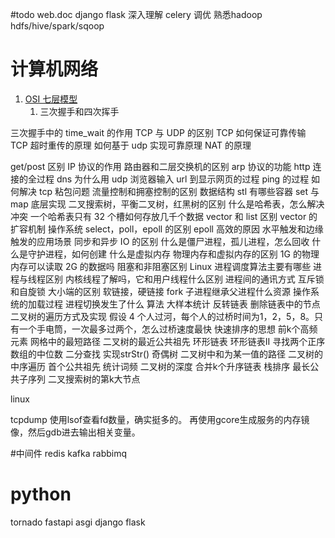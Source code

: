 
#todo
web.doc 
django flask 深入理解
celery 调优
熟悉hadoop hdfs/hive/spark/sqoop
# 计算机网络

1. [OSI 七层模型](./network/osi.md)
    1. 三次握手和四次挥手
    
三次握手中的 time_wait 的作用
TCP 与 UDP 的区别
TCP 如何保证可靠传输
TCP 超时重传的原理
如何基于 udp 实现可靠原理
NAT 的原理


get/post 区别
IP 协议的作用
路由器和二层交换机的区别
arp 协议的功能
http 连接的全过程
dns 为什么用 udp
浏览器输入 url 到显示网页的过程
ping 的过程
如何解决 tcp 粘包问题
流量控制和拥塞控制的区别
数据结构
stl 有哪些容器
set 与 map 底层实现
二叉搜索树，平衡二叉树，红黑树的区别
什么是哈希表，怎么解决冲突
一个哈希表只有 32 个槽如何存放几千个数据
vector 和 list 区别
vector 的扩容机制
操作系统
select，poll，epoll 的区别
epoll 高效的原因
水平触发和边缘触发的应用场景
同步和异步 IO 的区别
什么是僵尸进程，孤儿进程，怎么回收
什么是守护进程，如何创建
什么是虚拟内存
物理内存和虚拟内存的区别
1G 的物理内存可以读取 2G 的数据吗
阻塞和非阻塞区别
Linux 进程调度算法主要有哪些
进程与线程区别
内核线程了解吗，它和用户线程什么区别
进程间的通讯方式
互斥锁和自旋锁
大小端的区别
软链接，硬链接
fork 子进程继承父进程什么资源
操作系统的加载过程
进程切换发生了什么
算法
大样本统计
反转链表
删除链表中的节点
二叉树的遍历方式及实现
假设 4 个人过河，每个人的过桥时间为1，2，5，8。只有一个手电筒，一次最多过两个，怎么过桥速度最快
快速排序的思想
前k个高频元素
网格中的最短路径
二叉树的最近公共祖先
环形链表
环形链表II
寻找两个正序数组的中位数
二分查找
实现strStr()
奇偶树
二叉树中和为某一值的路径
二叉树的中序遍历
首个公共祖先
统计词频
二叉树的深度
合并k个升序链表
栈排序
最长公共子序列
二叉搜索树的第k大节点

linux

tcpdump 
使用lsof查看fd数量，确实挺多的。
再使用gcore生成服务的内存镜像，然后gdb进去输出相关变量。



#中间件
redis kafka rabbimq


# python 
tornado fastapi asgi django flask